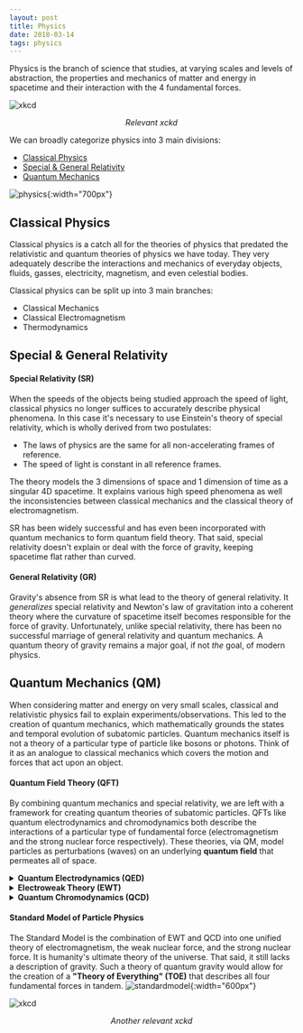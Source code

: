 ```yaml
---
layout: post
title: Physics
date: 2018-03-14
tags: physics
---
```

Physics is the branch of science that studies, at varying scales and levels of abstraction, the properties and mechanics of matter and energy in spacetime and their interaction with the 4 fundamental forces.

![xkcd](https://imgs.xkcd.com/comics/fundamental_forces.png?style=centerme)
<center><i>Relevant xckd</i></center>

We can broadly categorize physics into 3 main divisions:
- [Classical Physics](#classical-physics)
- [Special & General Relativity](#special--general-relativity)
- [Quantum Mechanics](#quantum-mechanics-qm)

![physics](https://upload.wikimedia.org/wikipedia/commons/5/56/Modernphysicsfields.svg?style=centerme){:width="700px"}

<!--more-->

## Classical Physics
Classical physics is a catch all for the theories of physics that predated the relativistic and quantum theories of physics we have today. They very adequately describe the interactions and mechanics of everyday objects, fluids, gasses, electricity, magnetism, and even celestial bodies.

Classical physics can be split up into 3 main branches:
- Classical Mechanics
- Classical Electromagnetism
- Thermodynamics

<!--  [Classical Mechanics](/classical-physics#classical-mechanics)
 [Classical Electromagnetism](/classical-physics#classical-electromagnetism)
 [Thermodynamics](/classical-physics#thermodynamics) -->

## Special & General Relativity
#### Special Relativity (SR)
When the speeds of the objects being studied approach the speed of light, classical physics no longer suffices to accurately describe physical phenomena. In this case it's necessary to use Einstein's theory of special relativity, which is wholly derived from two postulates:

- The laws of physics are the same for all non-accelerating frames of reference.
- The speed of light is constant in all reference frames.

The theory models the 3 dimensions of space and 1 dimension of time as a singular 4D spacetime. It explains various high speed phenomena as well the inconsistencies between classical mechanics and the classical theory of electromagnetism.

SR has been widely successful and has even been incorporated with quantum mechanics to form quantum field theory. That said, special relativity doesn't explain or deal with the force of gravity, keeping spacetime flat rather than curved.

#### General Relativity (GR)
Gravity's absence from SR is what lead to the theory of general relativity. It *generalizes* special relativity and Newton's law of gravitation into a coherent theory where the curvature of spacetime itself becomes responsible for the force of gravity. Unfortunately, unlike special relativity, there has been no successful marriage of general relativity and quantum mechanics. A quantum theory of gravity remains a major goal, if not *the* goal, of modern physics.

## Quantum Mechanics (QM)
When considering matter and energy on very small scales, classical and relativistic physics fail to explain experiments/observations. This led to the creation of quantum mechanics, which mathematically grounds the states and temporal evolution of subatomic particles. Quantum mechanics itself is not a theory of a particular type of particle like bosons or photons. Think of it as an analogue to classical mechanics which covers the motion and forces that act upon an object.

#### Quantum Field Theory (QFT)
By combining quantum mechanics and special relativity, we are left with a framework for creating quantum theories of subatomic particles. QFTs like quantum electrodynamics and chromodynamics both describe the interactions of a particular type of fundamental force (electromagnetism and the strong nuclear force respectively). These theories, via QM, model particles as perturbations (waves) on an underlying **quantum field** that permeates all of space.

<details>
<summary><strong>Quantum Electrodynamics (QED)</strong></summary>
<p>Quantum electrodynamics is the QFT of the electromagnetic force. It is the quantum analogue to classical electrodynamics and completely describes the interactions between matter and the electromagnetic force (which is mediated by photons).</p>
</details>

<details>
<summary><strong>Electroweak Theory (EWT)</strong></summary>
<p>Electroweak theory is a QFT that provides a unified description of both the electromagnetic and weak nuclear force (The weak force being responsible for the radioactive decay of atoms).</p>

<p>EWT is thus a generalization of QED that adds on the weak force. Right after the big bang, the universe was so dense that these two forces were actually a single, indistinguishable force. EWT describes the electroweak force during that time and the separate electromagnetic and weak forces after that time.</p>
</details>

<details>
<summary><strong>Quantum Chromodynamics (QCD)</strong></summary>
<p>Quantum chromodynamics is the QFT of the strong nuclear force. This theory describes the interactions between quarks and gluons. The strong nuclear force is the force that keeps the hadrons (which are made up of quarks and gluons) in atomic nuclei bonded together.</p>
</details>

#### Standard Model of Particle Physics
The Standard Model is the combination of EWT and QCD into one unified theory of electromagnetism, the weak nuclear force, and the strong nuclear force. It is humanity's ultimate theory of the universe. That said, it still lacks a description of gravity. Such a theory of quantum gravity would allow for the creation of a **"Theory of Everything" (TOE)** that describes all four fundamental forces in tandem.
![standardmodel](https://upload.wikimedia.org/wikipedia/commons/0/00/Standard_Model_of_Elementary_Particles.svg?style=centerme){:width="600px"}

![xkcd](https://imgs.xkcd.com/comics/turn-on.png?style=centerme)
<center><i>Another relevant xckd</i></center>